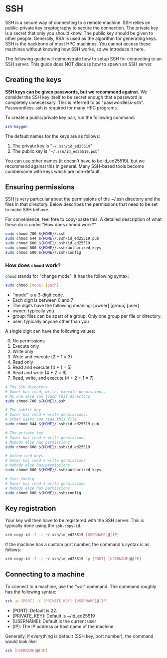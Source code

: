 # SSH

SSH is a secure way of connecting to a remote machine. SSH relies on public-private key cryptography to secure
the connection. The private key is a secret that only you should know. The public key should be given to other
people. Generally, RSA is used as the algorithm for generating keys. SSH is the backbone of most HPC machines.
You cannot access these machines without knowing how SSH works, so we introduce it here.

The following guide will demonstrate how to setup SSH for connecting to an SSH server. This guide does NOT
discuss how to spawn an SSH server.

## Creating the keys

**SSH keys can be given passwords, but we recommend against.** We consider the SSH key itself to be secret enough
that a password is completely unnecessary. This is referred to as "passwordless-ssh". Passwordless-ssh is required
for many HPC programs.

To create a public/private key pair, run the following command:

```bash
ssh-keygen
```

The default names for the keys are as follows:

1. The private key is "`~/.ssh/id_ed25519`"
1. The public key is "`~/.ssh/id_ed25519.pub`"

You can use other names (it doesn't have to be id_ed25519), but we recommend against this in general. Many SSH-based
tools become cumbersome with keys which are non-default.

## Ensuring permissions

SSH is very particular about the permissions of the ~/.ssh directory and the files in that directory. Below describes
the permissions that need to be set to make SSH behave.

For convenience, feel free to copy-paste this. A detailed description of what these do is under "How does chmod work?"

```bash
sudo chmod 700 ${HOME}/.ssh
sudo chmod 644 ${HOME}/.ssh/id_ed25519.pub
sudo chmod 600 ${HOME}/.ssh/id_ed25519
sudo chmod 600 ${HOME}/.ssh/authorized_keys
sudo chmod 600 ${HOME}/.ssh/config
```

### How does `chmod` work?

`chmod` stands for "change mode". It has the following syntax:

```bash
sudo chmod [mode] [path]
```

- "mode" is a 3-digit code.
- Each digit is between 0 and 7
- The digits have the following meaning: [owner] [group] [user]
- owner: typically you
- group: files can be apart of a group. Only one group per file or directory.
- user: typically anyone other than you

A single digit can have the following values:

0. No permissions
1. Execute only
2. Write only
3. Write and execute (2 + 1 = 3)
4. Read only
5. Read and execute (4 + 1 = 5)
6. Read and write (4 + 2 = 6)
7. Read, write, and execute (4 + 2 + 1 = 7)

```bash
# The SSH directory
# Owner has read, write, execute permissions.
# No one else can touch this directory.
sudo chmod 700 ${HOME}/.ssh

# The public key
# Owner has read + write permissions.
# Other users can read this file
sudo chmod 644 ${HOME}/.ssh/id_ed25519.pub

# The private key
# Owner has read + write permissions
# Nobody else has permissions
sudo chmod 600 ${HOME}/.ssh/id_ed25519

# Authorized keys
# Owner has read + write permissions
# Nobody else has permissions
sudo chmod 600 ${HOME}/.ssh/authorized_keys

# User Config
# Owner has read + write permissions
# Nobody else has permissions
sudo chmod 600 ${HOME}/.ssh/config
```

## Key registration

Your key will then have to be registered with the SSH server. This is typically done using the `ssh-copy-id`.

```bash
ssh-copy-id -f -i ~/.ssh/id_ed25519 [USERNAME]@[IP]
```

If the machine has a custom port number, the command's syntax is as follows:

```bash
ssh-copy-id -f -i ~/.ssh/id_ed25519 -p [PORT] [USERNAME]@[IP]
```

## Connecting to a machine

To connect to a machine, use the "`ssh`" command. The command roughly has the following syntax:

```bash
ssh -p [PORT] -i [PRIVATE_KEY] [USERNAME]@[IP]
```

- [PORT]: Default is 22.
- [PRIVATE_KEY]: Default is ~/id_ed25519
- [USERNAME]: Default is the current user
- [IP]: The IP address or host name of the machine

Generally, if everything is default (SSH key, port number), the command would look like:

```bash
ssh [USERNAME]@[IP]
```

